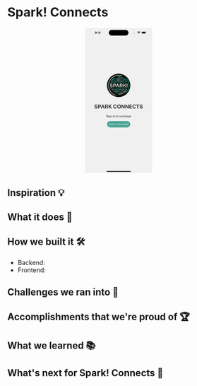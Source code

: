 # Spark! Connects

<div align="center">
<img style="width:30%" src="imgs/simulator_screenshot_1C320FCC-702E-4420-9320-315BADD8CFF0.png" alt="Login">
</div>

## Inspiration 💡

## What it does 🤨

## How we built it 🛠

* Backend:
* Frontend:
        
## Challenges we ran into 🥶

## Accomplishments that we're proud of 🏆

## What we learned 📚

## What's next for Spark! Connects 🔮